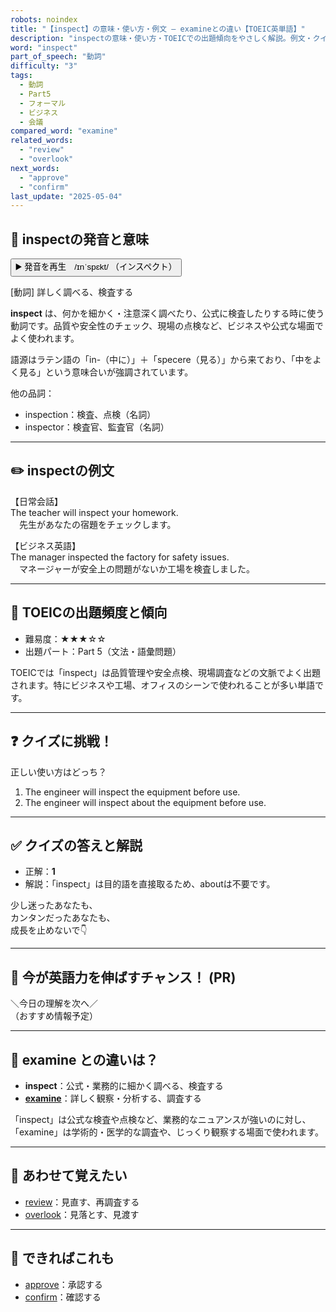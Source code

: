 ```yaml
---
robots: noindex
title: "【inspect】の意味・使い方・例文 ― examineとの違い【TOEIC英単語】"
description: "inspectの意味・使い方・TOEICでの出題傾向をやさしく解説。例文・クイズ付きでexamineとの違いもわかりやすく学べます。"
word: "inspect"
part_of_speech: "動詞"
difficulty: "3"
tags:
  - 動詞
  - Part5
  - フォーマル
  - ビジネス
  - 会議
compared_word: "examine"
related_words:
  - "review"
  - "overlook"
next_words:
  - "approve"
  - "confirm"
last_update: "2025-05-04"
---
```


## 🔰 inspectの発音と意味

<button class="play-audio" onclick="playTTS('inspect')">
  <span class="play-audio-main">
    ▶️ 発音を再生　/ɪnˈspɛkt/
  </span>
  <span class="play-audio-sub">
    （インスペクト）
  </span>
</button>

[動詞] 詳しく調べる、検査する

**inspect** は、何かを細かく・注意深く調べたり、公式に検査したりする時に使う動詞です。品質や安全性のチェック、現場の点検など、ビジネスや公式な場面でよく使われます。

語源はラテン語の「in-（中に）」＋「specere（見る）」から来ており、「中をよく見る」という意味合いが強調されています。

他の品詞：  
- inspection：検査、点検（名詞）
- inspector：検査官、監査官（名詞）

---

## ✏️ inspectの例文

【日常会話】  
The teacher will inspect your homework.  
　先生があなたの宿題をチェックします。

【ビジネス英語】  
The manager inspected the factory for safety issues.  
　マネージャーが安全上の問題がないか工場を検査しました。

---

## 🎯 TOEICの出題頻度と傾向

- 難易度：★★★☆☆
- 出題パート：Part 5（文法・語彙問題）

TOEICでは「inspect」は品質管理や安全点検、現場調査などの文脈でよく出題されます。特にビジネスや工場、オフィスのシーンで使われることが多い単語です。

---

## ❓ クイズに挑戦！

正しい使い方はどっち？

1. The engineer will inspect the equipment before use.  
2. The engineer will inspect about the equipment before use.

---

## ✅ クイズの答えと解説

- 正解：**1**
- 解説：「inspect」は目的語を直接取るため、aboutは不要です。

少し迷ったあなたも、  
カンタンだったあなたも、  
成長を止めないで👇️

---

## 🚀 今が英語力を伸ばすチャンス！ (PR)

<div class="info-center">
＼今日の理解を次へ／<br>  
（おすすめ情報予定）
</div>

---

## 🤔  examine との違いは？

- **inspect**：公式・業務的に細かく調べる、検査する
- **[examine](/examine)**：詳しく観察・分析する、調査する

「inspect」は公式な検査や点検など、業務的なニュアンスが強いのに対し、「examine」は学術的・医学的な調査や、じっくり観察する場面で使われます。

---

## 🧩 あわせて覚えたい

- [review](/review)：見直す、再調査する
- [overlook](/overlook)：見落とす、見渡す

---

## 📖 できればこれも

- [approve](/approve)：承認する
- [confirm](/confirm)：確認する

<!-- cvid: aid22_bid45 -->
